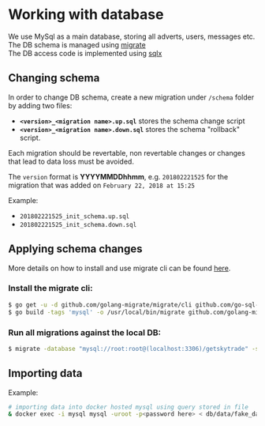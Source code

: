 # Working with database

We use MySql as a main database, storing all adverts, users, messages etc.
The DB schema is managed using [migrate](https://github.com/golang-migrate/migrate) <br/>
The DB access code is implemented using [sqlx](https://github.com/jmoiron/sqlx) 

## Changing schema

In order to change DB schema, create a new migration under `/schema` folder by adding two files:

- **`<version>_<migration name>.up.sql`** stores the schema change script
- **`<version>_<migration name>.down.sql`** stores the schema "rollback" script.

Each migration should be revertable, non revertable changes or changes that lead to data loss must be avoided. 

The `version` format is **YYYYMMDDhhmm**, e.g. `201802221525` for the migration that was added on `February 22, 2018 at 15:25`

Example:
- `201802221525_init_schema.up.sql`
- `201802221525_init_schema.down.sql`

## Applying schema changes

More details on how to install and use migrate cli can be found [here](https://github.com/golang-migrate/migrate/tree/master/cli).

### Install the migrate cli:
```sh
$ go get -u -d github.com/golang-migrate/migrate/cli github.com/go-sql-driver/mysql
$ go build -tags 'mysql' -o /usr/local/bin/migrate github.com/golang-migrate/migrate/cli
```

### Run all migrations against the local DB:
```sh
$ migrate -database "mysql://root:root@(localhost:3306)/getskytrade" -source file://db/schema up
```
## Importing data

Example:

```sh 
# importing data into docker hosted mysql using query stored in file
& docker exec -i mysql mysql -uroot -p<password here> < db/data/fake_data.sql
```
